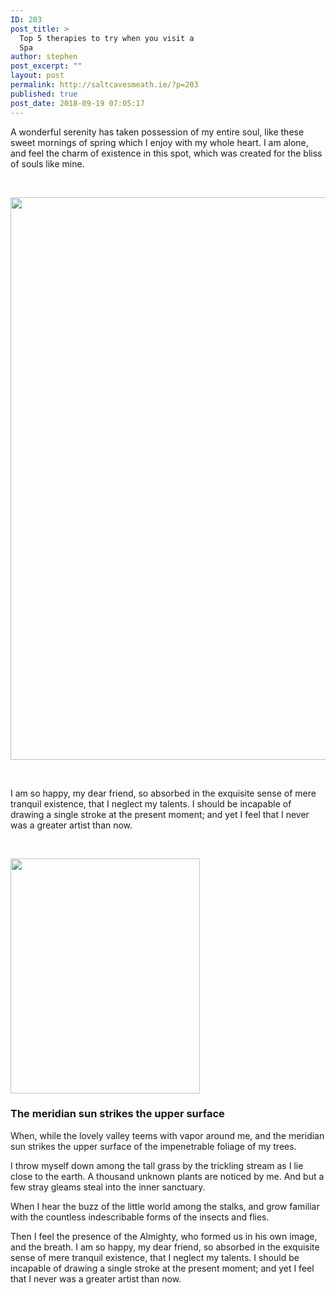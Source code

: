 ```yaml
---
ID: 203
post_title: >
  Top 5 therapies to try when you visit a
  Spa
author: stephen
post_excerpt: ""
layout: post
permalink: http://saltcavesmeath.ie/?p=203
published: true
post_date: 2018-09-19 07:05:17
---
```

A wonderful serenity has taken possession of my entire soul, like these sweet mornings of spring which I enjoy with my whole heart. I am alone, and feel the charm of existence in this spot, which was created for the bliss of souls like mine.

&nbsp;

<img class="alignnone size-full wp-image-8" src="http://saltcavesmeath.ie/wp-content/uploads/2018/09/banner-image.jpg" alt="" width="1600" height="900" />

&nbsp;

I am so happy, my dear friend, so absorbed in the exquisite sense of mere tranquil existence, that I neglect my talents. I should be incapable of drawing a single stroke at the present moment; and yet I feel that I never was a greater artist than now.

&nbsp;

<img class=" wp-image-197 alignright" src="http://saltcavesmeath.ie/wp-content/uploads/2018/09/women.jpg" alt="" width="303" height="376" />
<h3>The meridian sun strikes the upper surface</h3>
When, while the lovely valley teems with vapor around me, and the meridian sun strikes the upper surface of the impenetrable foliage of my trees.

I throw myself down among the tall grass by the trickling stream as I lie close to the earth. A thousand unknown plants are noticed by me. And but a few stray gleams steal into the inner sanctuary.

When I hear the buzz of the little world among the stalks, and grow familiar with the countless indescribable forms of the insects and flies.

Then I feel the presence of the Almighty, who formed us in his own image, and the breath. I am so happy, my dear friend, so absorbed in the exquisite sense of mere tranquil existence, that I neglect my talents. I should be incapable of drawing a single stroke at the present moment; and yet I feel that I never was a greater artist than now.